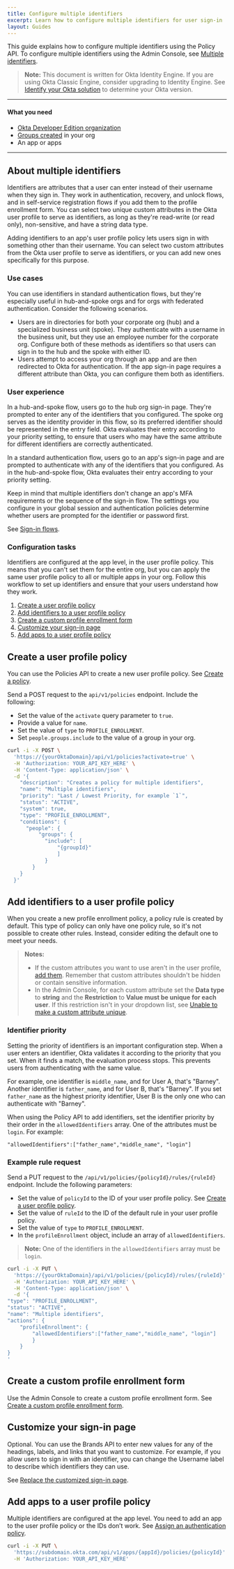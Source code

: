 ```yaml
---
title: Configure multiple identifiers
excerpt: Learn how to configure multiple identifiers for user sign-in
layout: Guides
---
```


<ApiLifecycle access="ie" />

<ApiLifecycle access="ea" />


This guide explains how to configure multiple identifiers using the Policy API. To configure multiple identifiers using the Admin Console, see [Multiple identifiers](https://help.okta.com/okta_help.htm?type=oie&id=ext-multiple-ids).

> **Note:** This document is written for Okta Identity Engine. If you are using Okta Classic Engine, consider upgrading to Identity Engine. See [Identify your Okta solution](https://help.okta.com/okta_help.htm?type=oie&id=ext-oie-version) to determine your Okta version.

---

#### What you need

* [Okta Developer Edition organization](https://developer.okta.com/signup)
* [Groups created](https://developer.okta.com/docs/api/openapi/okta-management/management/tag/Group/) in your org
* An app or apps

---

## About multiple identifiers

Identifiers are attributes that a user can enter instead of their username when they sign in. They work in authentication, recovery, and unlock flows, and in self-service registration flows if you add them to the profile enrollment form. You can select two unique custom attributes in the Okta user profile to serve as identifiers, as long as they're read-write (or read only), non-sensitive, and have a string data type.

Adding identifiers to an app's user profile policy lets users sign in with something other than their username. You can select two custom attributes from the Okta user profile to serve as identifiers, or you can add new ones specifically for this purpose.

### Use cases

You can use identifiers in standard authentication flows, but they're especially useful in hub-and-spoke orgs and for orgs with federated authentication. Consider the following scenarios.

* Users are in directories for both your corporate org (hub) and a specialized business unit (spoke). They authenticate with a username in the business unit, but they use an employee number for the corporate org. Configure both of these methods as identifiers so that users can sign in to the hub and the spoke with either ID.
* Users attempt to access your org through an app and are then redirected to Okta for authentication. If the app sign-in page requires a different attribute than Okta, you can configure them both as identifiers.

### User experience

In a hub-and-spoke flow, users go to the hub org sign-in page. They're prompted to enter any of the identifiers that you configured. The spoke org serves as the identity provider in this flow, so its preferred identifier should be represented in the entry field. Okta evaluates their entry according to your priority setting, to ensure that users who may have the same attribute for different identifiers are correctly authenticated.

In a standard authentication flow, users go to an app's sign-in page and are prompted to authenticate with any of the identifiers that you configured. As in the hub-and-spoke flow, Okta evaluates their entry according to your priority setting.

Keep in mind that multiple identifiers don't change an app's MFA requirements or the sequence of the sign-in flow. The settings you configure in your global session and authentication policies determine whether users are prompted for the identifier or password first.

See [Sign-in flows](https://help.okta.com/okta_help.htm?type=oie&id=ext-about-sign-in-flows).

### Configuration tasks

Identifiers are configured at the app level, in the user profile policy. This means that you can't set them for the entire org, but you can apply the same user profile policy to all or multiple apps in your org. Follow this workflow to set up identifiers and ensure that your users understand how they work.

1. [Create a user profile policy](#create-a-user-profile-policy)
2. [Add identifiers to a user profile policy](#add-identifiers-to-a-user-profile-policy)
3. [Create a custom profile enrollment form](#create-a-custom-profile-enrollment-form)
4. [Customize your sign-in page](#customize-your-sign-in-page)
5. [Add apps to a user profile policy](#add-apps-to-a-user-profile-policy)

## Create a user profile policy

You can use the Policies API to create a new user profile policy. See [Create a policy](https://developer.okta.com/docs/api/openapi/okta-management/management/tag/Policy/#tag/Policy/operation/createPolicy).

Send a POST request to the `api/v1/policies` endpoint. Include the following:

* Set the value of the `activate` query parameter to `true`.
* Provide a value for `name`.
* Set the value of `type` to `PROFILE_ENROLLMENT`.
* Set `people.groups.include` to the value of a group in your org.


```bash
curl -i -X POST \
  'https://{yourOktaDomain}/api/v1/policies?activate=true' \
  -H 'Authorization: YOUR_API_KEY_HERE' \
  -H 'Content-Type: application/json' \
  -d '{
    "description": "Creates a policy for multiple identifiers",
    "name": "Multiple identifiers",
    "priority": "Last / Lowest Priority, for example `1`",
    "status": "ACTIVE",
    "system": true,
    "type": "PROFILE_ENROLLMENT",
    "conditions": {
      "people": {
          "groups": {
            "include": [
                "{groupId}"
                ]
            }
        }
    }
  }'
```

## Add identifiers to a user profile policy

When you create a new profile enrollment policy, a policy rule is created by default. This type of policy can only have one policy rule, so it's not possible to create other rules. Instead, consider editing the default one to meet your needs.

> **Notes:**
>
> * If the custom attributes you want to use aren't in the user profile, [add them](https://help.okta.com/okta_help.htm?type=oie&id=ext_Custom_Attributes_with_AD). Remember that custom attributes shouldn't be hidden or contain sensitive information.
> * In the Admin Console, for each custom attribute set the **Data type** to **string** and the **Restriction** to **Value must be unique for each user**. If this restriction isn't in your dropdown list, see [Unable to make a custom attribute unique](https://support.okta.com/help/s/article/unable-to-make-a-custom-attribute-unique?language=en_US).

### Identifier priority

Setting the priority of identifiers is an important configuration step. When a user enters an identifier, Okta validates it according to the priority that you set. When it finds a match, the evaluation process stops. This prevents users from authenticating with the same value.

For example, one identifier is `middle_name`, and for User A, that's "Barney". Another identifier is `father_name`, and for User B, that's "Barney". If you set `father_name` as the highest priority identifier, User B is the only one who can authenticate with "Barney".

When using the Policy API to add identifiers, set the identifier priority by their order in the `allowedIdentifiers` array. One of the attributes must be `login`. For example:

`"allowedIdentifiers":["father_name","middle_name", "login"]`

### Example rule request

Send a PUT request to the `/api/v1/policies/{policyId}/rules/{ruleId}` endpoint. Include the following parameters:

* Set the value of `policyId` to the ID of your user profile policy. See [Create a user profile policy](#create-a-user-profile-policy).
* Set the value of `ruleId` to the ID of the default rule in your user profile policy.
* Set the value of `type` to `PROFILE_ENROLLMENT`.
* In the `profileEnrollment` object, include an array of `allowedIdentifiers`.

> **Note:** One of the identifiers in the `allowedIdentifiers` array must be `login`.

```bash
curl -i -X PUT \
  'https://{yourOktaDomain}/api/v1/policies/{policyId}/rules/{ruleId}' \
  -H 'Authorization: YOUR_API_KEY_HERE' \
  -H 'Content-Type: application/json' \
  -d '{
"type": "PROFILE_ENROLLMENT",
"status": "ACTIVE",
"name": "Multiple identifiers",
"actions": {
    "profileEnrollment": {
        "allowedIdentifiers":["father_name","middle_name", "login"]
        }
    }
}
'
```

## Create a custom profile enrollment form

Use the Admin Console to create a custom profile enrollment form. See [Create a custom profile enrollment form](https://help.okta.com/okta_help.htm?type=oie&id=ext-create-prof-enroll-form).


## Customize your sign-in page

Optional. You can use the Brands API to enter new values for any of the headings, labels, and links that you want to customize. For example, if you allow users to sign in with an identifier, you can change the Username label to describe which identifiers they can use.

See [Replace the customized sign-in page](https://developer.okta.com/docs/api/openapi/okta-management/management/tag/CustomPages/#tag/CustomPages/operation/replaceCustomizedSignInPage).

## Add apps to a user profile policy

Multiple identifiers are configured at the app level. You need to add an app to the user profile policy or the IDs don’t work. See [Assign an authentication policy](https://developer.okta.com/docs/api/openapi/okta-management/management/tag/ApplicationPolicies/#tag/ApplicationPolicies/operation/assignApplicationPolicy).

```bash
curl -i -X PUT \
  'https://subdomain.okta.com/api/v1/apps/{appId}/policies/{policyId}' \
  -H 'Authorization: YOUR_API_KEY_HERE'
```
